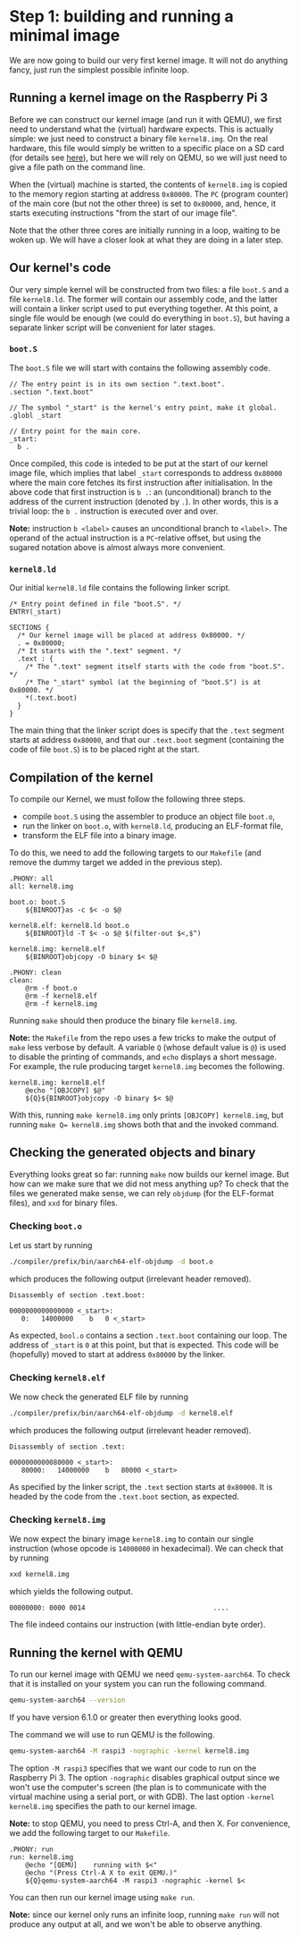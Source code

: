 Step 1: building and running a minimal image
============================================

We are now going to build our very first kernel image. It will not do anything
fancy, just run the simplest possible infinite loop.


Running a kernel image on the Raspberry Pi 3
--------------------------------------------

Before we can construct our kernel image (and run it with QEMU), we first need
to understand what the (virtual) hardware expects. This is actually simple: we
just need to construct a binary file `kernel8.img`. On the real hardware, this
file would simply be written to a specific place on a SD card (for details see
[here](https://wiki.osdev.org/Raspberry_Pi_Bare_Bones)), but here we will rely
on QEMU, so we will just need to give a file path on the command line.

When the (virtual) machine is started, the contents of `kernel8.img` is copied
to the memory region starting at address `0x80000`. The `PC` (program counter)
of the main core (but not the other three) is set to `0x80000`, and, hence, it
starts executing instructions "from the start of our image file".

Note that the other three cores are initially running in a loop, waiting to be
woken up. We will have a closer look at what they are doing in a later step.


Our kernel's code
-----------------

Our very simple kernel will be constructed from two files: a file `boot.S` and
a file `kernel8.ld`. The former will contain our assembly code, and the latter
will contain a linker script used to put everything together. At this point, a
single file would be enough (we could do everything in `boot.S`), but having a
separate linker script will be convenient for later stages.

### `boot.S`

The `boot.S` file we will start with contains the following assembly code.
```gas
// The entry point is in its own section ".text.boot".
.section ".text.boot"

// The symbol "_start" is the kernel's entry point, make it global.
.globl _start

// Entry point for the main core.
_start:
  b .
```
Once compiled, this code is inteded to be put at the start of our kernel image
file, which implies that label `_start` corresponds to address `0x80000` where
the main core fetches its first instruction after initialisation. In the above
code that first instruction is `b .`: an (unconditional) branch to the address
of the current instruction (denoted by `.`). In other words, this is a trivial
loop: the `b .` instruction is executed over and over.

**Note:** instruction `b <label>` causes an unconditional branch to `<label>`.
The operand of the actual instruction is a `PC`-relative offset, but using the
sugared notation above is almost always more convenient.

### `kernel8.ld`

Our initial `kernel8.ld` file contains the following linker script.
```ld
/* Entry point defined in file "boot.S". */
ENTRY(_start)
 
SECTIONS {
  /* Our kernel image will be placed at address 0x80000. */
  . = 0x80000;
  /* It starts with the ".text" segment. */
  .text : {
    /* The ".text" segment itself starts with the code from "boot.S". */
    /* The "_start" symbol (at the beginning of "boot.S") is at 0x80000. */
    *(.text.boot)
  }
}
```
The main thing that the linker script does is specify that the `.text` segment
starts at address `0x80000`, and that our `.text.boot` segment (containing the
code of file `boot.S`) is to be placed right at the start.


Compilation of the kernel
-------------------------

To compile our Kernel, we must follow the following three steps.
- compile `boot.S` using the assembler to produce an object file `boot.o`,
- run the linker on `boot.o`, with `kernel8.ld`, producing an ELF-format file,
- transform the ELF file into a binary image.

To do this, we need to add the following targets to our `Makefile` (and remove
the dummy target we added in the previous step).
```make
.PHONY: all
all: kernel8.img

boot.o: boot.S
	${BINROOT}as -c $< -o $@

kernel8.elf: kernel8.ld boot.o
	${BINROOT}ld -T $< -o $@ $(filter-out $<,$^)

kernel8.img: kernel8.elf
	${BINROOT}objcopy -O binary $< $@

.PHONY: clean
clean:
	@rm -f boot.o
	@rm -f kernel8.elf
	@rm -f kernel8.img
```
Running `make` should then produce the binary file `kernel8.img`.

**Note:** the `Makefile` from the repo uses a few tricks to make the output of
`make` less verbose by default. A variable `Q` (whose default value is `@`) is
used to disable the printing of commands, and `echo` displays a short message.
For example, the rule producing target `kernel8.img` becomes the following.
```make
kernel8.img: kernel8.elf
	@echo "[OBJCOPY] $@"
	${Q}${BINROOT}objcopy -O binary $< $@
```
With this, running `make kernel8.img` only prints `[OBJCOPY] kernel8.img`, but
running `make Q= kernel8.img` shows both that and the invoked command.


Checking the generated objects and binary
-----------------------------------------

Everything looks great so far: running `make` now builds our kernel image. But
how can we make sure that we did not mess anything up? To check that the files
we generated make sense, we can rely `objdump` (for the ELF-format files), and
`xxd` for binary files.

### Checking `boot.o`

Let us start by running
```sh
./compiler/prefix/bin/aarch64-elf-objdump -d boot.o
```
which produces the following output (irrelevant header removed).
```
Disassembly of section .text.boot:

0000000000000000 <_start>:
   0:	14000000 	b	0 <_start>
```
As expected, `bool.o` contains a section `.text.boot` containing our loop. The
address of `_start` is `0` at this point, but that is expected. This code will
be (hopefully) moved to start at address `0x80000` by the linker.

### Checking `kernel8.elf`

We now check the generated ELF file by running
```sh
./compiler/prefix/bin/aarch64-elf-objdump -d kernel8.elf
```
which produces the following output (irrelevant header removed).
```
Disassembly of section .text:

0000000000080000 <_start>:
   80000:	14000000 	b	80000 <_start>
```
As specified by the linker script, the `.text` section starts at `0x80000`. It
is headed by the code from the `.text.boot` section, as expected.

### Checking `kernel8.img`

We now expect the binary image `kernel8.img` to contain our single instruction
(whose opcode is `14000000` in hexadecimal). We can check that by running
```sh
xxd kernel8.img
```
which yields the following output.
```
00000000: 0000 0014                                ....
```
The file indeed contains our instruction (with little-endian byte order).


Running the kernel with QEMU
----------------------------

To run our kernel image with QEMU we need `qemu-system-aarch64`. To check that
it is installed on your system you can run the following command.
```sh
qemu-system-aarch64 --version
```
If you have version 6.1.0 or greater then everything looks good.

The command we will use to run QEMU is the following.
```sh
qemu-system-aarch64 -M raspi3 -nographic -kernel kernel8.img
```
The option `-M raspi3` specifies that we want our code to run on the Raspberry
Pi 3. The option `-nographic` disables graphical output since we won't use the
computer's screen (the plan is to communicate with the virtual machine using a
serial port, or with GDB). The last option `-kernel kernel8.img` specifies the
path to our kernel image.

**Note:** to stop QEMU, you need to press Ctrl-A, and then X. For convenience,
we add the following target to our `Makefile`.
```make
.PHONY: run
run: kernel8.img
	@echo "[QEMU]    running with $<"
	@echo "(Press Ctrl-A X to exit QEMU.)"
	${Q}qemu-system-aarch64 -M raspi3 -nographic -kernel $<
```
You can then run our kernel image using `make run`.

**Note:** since our kernel only runs an infinite loop, running `make run` will
not produce any output at all, and we won't be able to observe anything.
